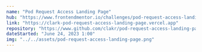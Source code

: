```yaml
---
name: "Pod Request Access Landing Page"
hub: "https://www.frontendmentor.io/challenges/pod-request-access-landing-page-eyTmdkLSG/hub"
link: "https://clark-pod-request-access-landing-page.vercel.app"
repository: "https://www.github.com/clakr/pod-request-access-landing-page"
dateStarted: "June 24, 2023 1:00"
img: "../../assets/pod-request-access-landing-page.png"
---
```

